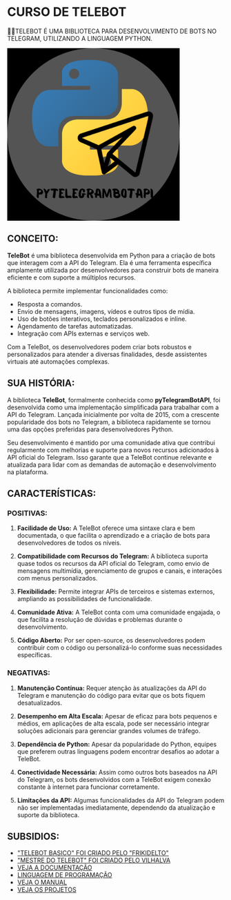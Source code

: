 # CURSO DE TELEBOT
👨‍⚖️TELEBOT É UMA BIBLIOTECA PARA DESENVOLVIMENTO DE BOTS NO TELEGRAM, UTILIZANDO A LINGUAGEM PYTHON.

<img src="FOTO.png" align="center" width="400"> <br>

## CONCEITO:
**TeleBot** é uma biblioteca desenvolvida em Python para a criação de bots que interagem com a API do Telegram. Ela é uma ferramenta específica amplamente utilizada por desenvolvedores para construir bots de maneira eficiente e com suporte a múltiplos recursos.

A biblioteca permite implementar funcionalidades como:

- Resposta a comandos.
- Envio de mensagens, imagens, vídeos e outros tipos de mídia.
- Uso de botões interativos, teclados personalizados e inline.
- Agendamento de tarefas automatizadas.
- Integração com APIs externas e serviços web.

Com a TeleBot, os desenvolvedores podem criar bots robustos e personalizados para atender a diversas finalidades, desde assistentes virtuais até automações complexas.

## SUA HISTÓRIA:
A biblioteca **TeleBot**, formalmente conhecida como **pyTelegramBotAPI**, foi desenvolvida como uma implementação simplificada para trabalhar com a API do Telegram. Lançada inicialmente por volta de 2015, com a crescente popularidade dos bots no Telegram, a biblioteca rapidamente se tornou uma das opções preferidas para desenvolvedores Python.

Seu desenvolvimento é mantido por uma comunidade ativa que contribui regularmente com melhorias e suporte para novos recursos adicionados à API oficial do Telegram. Isso garante que a TeleBot continue relevante e atualizada para lidar com as demandas de automação e desenvolvimento na plataforma.

## CARACTERÍSTICAS:
### POSITIVAS:
1. **Facilidade de Uso:** A TeleBot oferece uma sintaxe clara e bem documentada, o que facilita o aprendizado e a criação de bots para desenvolvedores de todos os níveis.
   
2. **Compatibilidade com Recursos do Telegram:** A biblioteca suporta quase todos os recursos da API oficial do Telegram, como envio de mensagens multimídia, gerenciamento de grupos e canais, e interações com menus personalizados.

3. **Flexibilidade:** Permite integrar APIs de terceiros e sistemas externos, ampliando as possibilidades de funcionalidade.

4. **Comunidade Ativa:** A TeleBot conta com uma comunidade engajada, o que facilita a resolução de dúvidas e problemas durante o desenvolvimento.

5. **Código Aberto:** Por ser open-source, os desenvolvedores podem contribuir com o código ou personalizá-lo conforme suas necessidades específicas.

### NEGATIVAS:
1. **Manutenção Contínua:** Requer atenção às atualizações da API do Telegram e manutenção do código para evitar que os bots fiquem desatualizados.

2. **Desempenho em Alta Escala:** Apesar de eficaz para bots pequenos e médios, em aplicações de alta escala, pode ser necessário integrar soluções adicionais para gerenciar grandes volumes de tráfego.

3. **Dependência de Python:** Apesar da popularidade do Python, equipes que preferem outras linguagens podem encontrar desafios ao adotar a TeleBot.

4. **Conectividade Necessária:** Assim como outros bots baseados na API do Telegram, os bots desenvolvidos com a TeleBot exigem conexão constante à internet para funcionar corretamente.

5. **Limitações da API:** Algumas funcionalidades da API do Telegram podem não ser implementadas imediatamente, dependendo da atualização e suporte da biblioteca.

## SUBSIDIOS:
- ["TELEBOT BASICO" FOI CRIADO PELO "FRIKIDELTO"](https://www.youtube.com/playlist?list=PLheIVUbpfWZ2wDRHulCcuIVF-9lkIvyBi)
- ["MESTRE DO TELEBOT" FOI CRIADO PELO VILHALVA](https://github.com/VILHALVA)
- [VEJA A DOCUMENTAÇÃO](https://pytba.readthedocs.io/en/latest/)
- [LINGUAGEM DE PROGRAMAÇÃO](https://github.com/VILHALVA/CURSO-DE-PYTHON)
- [VEJA O MANUAL](./MANUAL.md)
- [VEJA OS PROJETOS](https://github.com/VILHALVA?tab=repositories&q=+topic:TELEBOT)

